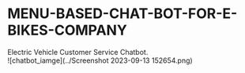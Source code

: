# MENU-BASED-CHAT-BOT-FOR-E-BIKES-COMPANY
Electric Vehicle Customer Service Chatbot.
<br>
![chatbot_iamge](../Screenshot 2023-09-13 152654.png)